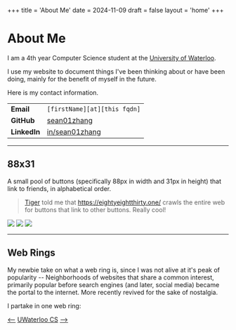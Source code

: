 +++
title = 'About Me'
date = 2024-11-09
draft = false
layout = 'home'
+++

# About Me

I am a 4th year Computer Science student at the [University of Waterloo](https://uwaterloo.ca).

I use my website to document things I've been thinking about or have been doing, mainly for the benefit of myself in the future.

Here is my contact information.

|              |                                                       |
| ------------ | ----------------------------------------------------- |
| **Email**    | `[firstName][at][this fqdn]`                          |
| **GitHub**   | [sean01zhang](https://github.com/sean01zhang)         |
| **LinkedIn** | [in/sean01zhang](https://linkedin.com/in/sean01zhang) |

--- 

## 88x31

A small pool of buttons (specifically 88px in width and 31px in height) that link to friends, in alphabetical order.

> [Tiger](https://zerotiger.ca) told me that https://eightyeightthirty.one/ crawls the entire web for buttons that link to other buttons. Really cool!


[![](/badges/fagao.png)](https://algao1.github.io/blurb) [![](/badges/hxdino.gif)](https://hexadecimaldinosaur.com) [![](/badges/zerotiger.gif)](https://zerotiger.ca) 

---

## Web Rings

My newbie take on what a web ring is, since I was not alive at it's peak of popularity -- 
Neighborhoods of websites that share a common interest, primarily popular before search engines (and later, social media) became the portal to the internet. More recently revived for the sake of nostalgia.

I partake in one web ring:

[<--](https://cs.uwatering.com/#https://seanzhang.ca?nav=prev) [UWaterloo CS](https://cs.uwatering.com/#https://seanzhang.ca) [-->](https://cs.uwatering.com/#https://seanzhang.ca?nav=next)